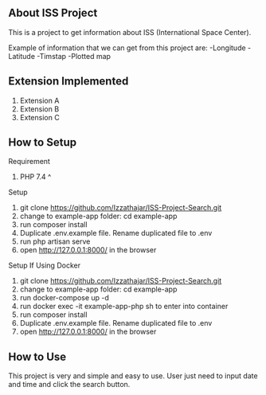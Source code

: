 ## About ISS Project

This is a project to get information about ISS (International Space Center). 

Example of information that we can get from this project are:
-Longitude
-Latitude
-Timstap
-Plotted map

## Extension Implemented
1.   Extension A
2.   Extension B
3.   Extension C

## How to Setup

Requirement
1.    PHP 7.4 ^

Setup
1.    git clone https://github.com/Izzathajar/ISS-Project-Search.git
2.    change to example-app  folder: cd example-app 
3.    run composer install 
4.    Duplicate .env.example file. Rename duplicated file to .env
5.    run php artisan serve
6.    open http://127.0.0.1:8000/ in the browser

Setup If Using Docker
1.    git clone https://github.com/Izzathajar/ISS-Project-Search.git
2.    change to example-app folder: cd example-app
3.    run docker-compose up -d 
4.    run docker exec -it example-app-php sh to enter into container
5.    run composer install 
6.    Duplicate .env.example file. Rename duplicated file to .env 
7.    open http://127.0.0.1:8000/ in the browser

## How to Use

This project is very and simple and easy to use. User just need to input date and time and click the search button. 



